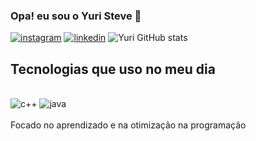 ### Opa! eu sou o Yuri Steve 👋
[![instagram](https://img.shields.io/badge/Instagram-E4405F?style=for-the-badge&logo=instagram&logoColor=white)](https://www.instagram.com/yuri_skz/?hl=pt-brT%C3%A1)
[![linkedin](https://img.shields.io/badge/LinkedIn-0077B5?style=for-the-badge&logo=linkedin&logoColor=white)](https://www.linkedin.com/feed/?trk=microsoft_login)
![Yuri GitHub stats](https://github-readme-stats.vercel.app/api?username=YuriSteve&show_icons=true&theme=radical)

## Tecnologias que uso no meu dia
<div style="display: inline_block"><br/>
  <img aling="center" alt="c++" src="https://img.shields.io/badge/C%2B%2B-00599C?style=for-the-badge&logo=c%2B%2B&logoColor=white">
  <img aling="center" alt="java" src="https://img.shields.io/badge/Java-ED8B00?style=for-the-badge&logo=openjdk&logoColor=white">
</div><br/>
Focado no aprendizado e na otimização na programação
